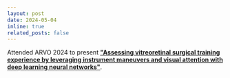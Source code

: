 ```yaml
---
layout: post
date: 2024-05-04
inline: true
related_posts: false
---
```


Attended ARVO 2024 to present [**"Assessing vitreoretinal surgical training experience by leveraging instrument maneuvers and visual attention with deep learning neural networks"**](https://iovs.arvojournals.org/article.aspx?articleid=2794874).
